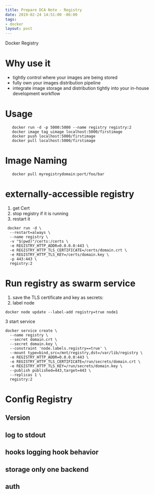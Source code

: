 ```yaml
---
title: Prepare DCA Note - Registry
date: 2019-02-24 14:51:00 -06:00
tags:
- docker
layout: post
---
```


Docker Registry
<!--more-->

# Why use it

* tightly control where your images are being stored
* fully own your images distribution pipeline
* integrate image storage and distribution tightly into your in-house development workflow

# Usage
~~~
   docker run -d -p 5000:5000 --name registry registry:2
   docker image tag uimage localhost:5000/firstimage
   docker push localhost:5000/firstimage
   docker pull localhost:5000/firstimage
~~~ 

# Image Naming

~~~
   docker pull myregistrydomain:port/foo/bar
~~~

# externally-accessible registry

1. get Cert
2. stop registry if it is running
3. restart it
~~~
 docker run -d \
  --restart=always \
  --name registry \
  -v "$(pwd)"/certs:/certs \
  -e REGISTRY_HTTP_ADDR=0.0.0.0:443 \
  -e REGISTRY_HTTP_TLS_CERTIFICATE=/certs/domain.crt \
  -e REGISTRY_HTTP_TLS_KEY=/certs/domain.key \
  -p 443:443 \
  registry:2
~~~
   
# Run registry as swarm service
1. save the TLS certificate and key as secrets:
2. label node
~~~
docker node update --label-add registry=true node1
~~~
3 start service
~~~
docker service create \
  --name registry \
  --secret domain.crt \
  --secret domain.key \
  --constraint 'node.labels.registry==true' \
  --mount type=bind,src=/mnt/registry,dst=/var/lib/registry \
  -e REGISTRY_HTTP_ADDR=0.0.0.0:443 \
  -e REGISTRY_HTTP_TLS_CERTIFICATE=/run/secrets/domain.crt \
  -e REGISTRY_HTTP_TLS_KEY=/run/secrets/domain.key \
  --publish published=443,target=443 \
  --replicas 1 \
  registry:2
~~~

# Config Registry
## Version
## log to stdout
## hooks logging hook behavior
## storage only one backend 
## auth